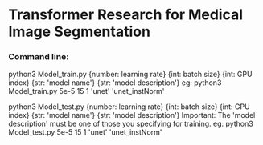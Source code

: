 # Transformer Research for Medical Image Segmentation

### Command line:
python3 Model_train.py {number: learning rate} {int: batch size} {int: GPU index} {str: 'model name'} {str: 'model description'}
eg: python3 Model_train.py 5e-5 15 1 'unet'  'unet_instNorm'

python3 Model_test.py {number: learning rate} {int: batch size} {int: GPU index} {str: 'model name'} {str: 'model description'}
Important: The 'model description' must be one of those you specifying for training.
eg: python3 Model_test.py 5e-5 15 1 'unet'  'unet_instNorm'

